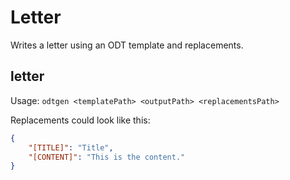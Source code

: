 # Letter

Writes a letter using an ODT template and replacements.

## letter

Usage: `odtgen <templatePath> <outputPath> <replacementsPath>`

Replacements could look like this:

```json
{
    "[TITLE]": "Title",
    "[CONTENT]": "This is the content."
}
```
